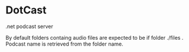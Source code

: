 # DotCast
.net podcast server

By default folders containg audio files are expected to be if folder ./files .
Podcast name is retrieved from the folder name.
